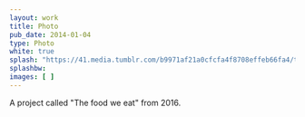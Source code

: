 ```yaml
---
layout: work
title: Photo
pub_date: 2014-01-04
type: Photo
white: true
splash: "https://41.media.tumblr.com/b9971af21a0cfcfa4f8708effeb66fa4/tumblr_npo2fnU1bx1snf70wo7_1280.jpg"
splashbw:
images: [ ]
---
```

A project called "The food we eat" from 2016.
